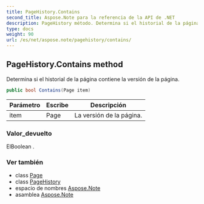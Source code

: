 ```yaml
---
title: PageHistory.Contains
second_title: Aspose.Note para la referencia de la API de .NET
description: PageHistory método. Determina si el historial de la página contiene la versión de la página.
type: docs
weight: 90
url: /es/net/aspose.note/pagehistory/contains/
---
```

## PageHistory.Contains method

Determina si el historial de la página contiene la versión de la página.

```csharp
public bool Contains(Page item)
```

| Parámetro | Escribe | Descripción |
| --- | --- | --- |
| item | Page | La versión de la página. |

### Valor_devuelto

ElBoolean .

### Ver también

* class [Page](../../page/)
* class [PageHistory](../)
* espacio de nombres [Aspose.Note](../../pagehistory/)
* asamblea [Aspose.Note](../../../)


